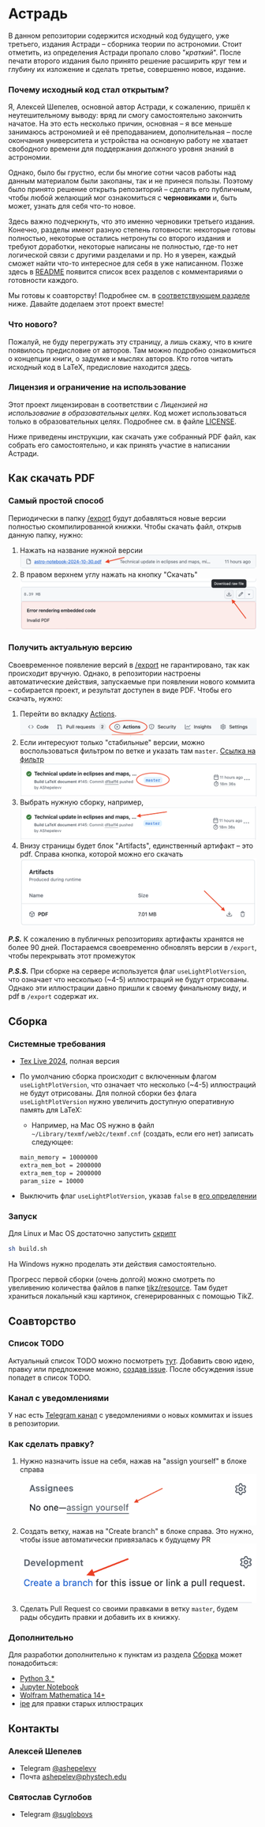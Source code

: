# Астрадь

В данном репозитории содержится исходный код будущего, уже третьего, издания Астради – сборника теории по астрономии. Стоит отметить, из определения Астради пропало слово "_краткий_". После печати второго издания было принято решение расширить круг тем и глубину их изложение и сделать третье, совершенно новое, издание.

### Почему исходный код стал открытым?

Я, Алексей Шепелев, основной автор Астради, к сожалению, пришёл к неутешительному выводу: вряд ли смогу самостоятельно закончить начатое. На это есть несколько причин, основная – я все меньше занимаюсь астрономией и её преподаванием, дополнительная – после окончания университета и устройства на основную работу не хватает свободного времени для поддержания должного уровня знаний в астрономии.

Однако, было бы грустно, если бы многие сотни часов работы над данным материалом были закопаны, так и не принеся пользы. Поэтому было принято решение открыть репозиторий – сделать его публичным, чтобы любой желающий мог ознакомиться с **черновиками** и, быть может, узнать для себя что-то новое.

Здесь важно подчеркнуть, что это именно черновики третьего издания. Конечно, разделы имеют разную степень готовности: некоторые готовы полностью, некоторые остались нетронуты со второго издания и требуют доработки, некоторые написаны не полностью, где-то нет логической связи с другими разделами и пр. Но я уверен, каждый сможет найти что-то интересное для себя в уже написанном. Позже здесь в [README](README.md) появится список всех разделов с комментариями о готовности каждого. 

Мы готовы к соавторству! Подробнее см. в [соответствующем разделе](#соавторство) ниже. Давайте доделаем этот проект вместе! 

### Что нового?
Пожалуй, не буду перегружать эту страницу, а лишь скажу, что в книге появилось предисловие от авторов. Там можно подробно ознакомиться о концепции книги, о задумке и мыслях авторов. Кто готов читать исходный код в LaTeX, предисловие находится [здесь](sys/preface.tex).

### Лицензия и ограничение на использование
Этот проект лицензирован в соответствии с _Лицензией на использование в образовательных целях_. Код может использоваться только в образовательных целях. Подробнее см. в файле [LICENSE](LICENSE.txt).

Ниже приведены инструкции, как скачать уже собранный PDF файл, как собрать его самостоятельно, и как принять участие в написании Астради.

## Как скачать PDF

### Самый простой способ

Периодически в папку [/export](export) будут добавляться новые версии полностью скомпилированной книжки. Чтобы скачать файл,  открыв данную папку, нужно:

1. Нажать на название нужной версии ![Нажмите на название нужной версии](readme/pdf/export/filename.png)
2. В правом верхнем углу нажать на кнопку "Скачать" ![Скачать в правом верхнем углу](readme/pdf/export/download.png)

### Получить актуальную версию
Своевременное появление версий в [/export](export) не гарантировано, так как происходит вручную. Однако, в репозитории настроены автоматические действия, запускаемые при появлении нового коммита – собирается проект, и результат доступен в виде PDF. Чтобы его скачать, нужно:
1. Перейти во вкладку [Actions](https://github.com/AShepelevv/astro.notebook/actions). ![](readme/pdf/actions/actions-tab.png)
2. Если интересуют только "стабильные" версии, можно воспользоваться фильтром по ветке и указать там `master`. [Ссылка на фильтр](https://github.com/AShepelevv/astro.notebook/actions?query=branch%3Amaster) ![](readme/pdf/actions/stable-version.png)
3. Выбрать нужную сборку, например, ![](readme/pdf/actions/select-build.png)
4. Внизу страницы будет блок "Artifacts", единственный артифакт – это pdf. Справа кнопка, которой можно его скачать
![](readme/pdf/actions/artifact.png)

**_P.S._** К сожалению в публичных репозиториях артифакты хранятся не более 90 дней. Постараемся своевременно обновлять версии в `/export`, чтобы перекрывать этот промежуток

**_P.S.S._** При сборке на сервере используется флаг `useLightPlotVersion`, что означает что несколько (~4-5) иллюстраций не будут отрисованы. Однако эти иллюстрации давно пришли к своему финальному виду, и pdf в `/export` содержат их.

## Сборка

### Системные требования

* [Tex Live 2024](https://www.tug.org/texlive/acquire-netinstall.html), полная версия
* По умолчанию сборка происходит с включенным флагом `useLightPlotVersion`, что означает что несколько (~4-5) иллюстраций не будут отрисованы. Для полной сборки без флага `useLightPlotVersion` нужно увеличить доступную оперативную память для LaTeX:
  * Например, на Mac OS нужно в файл `~/Library/texmf/web2c/texmf.cnf` (создать, если его нет) записать следующее:

  ```
  main_memory = 10000000
  extra_mem_bot = 2000000
  extra_mem_top = 2000000
  param_size = 10000
  ```
* Выключить флаг `useLightPlotVersion`, указав `false` в [его определении](https://github.com/AShepelevv/astro.notebook/blob/dda242ac37eaf0d64b5b30fe7ed7aa6400e9bade/astro-notebook.tex#L18)

### Запуск
Для Linux и Mac OS достаточно запустить [скрипт](build.sh)
```bash
sh build.sh
```
На Windows нужно проделать эти действия самостоятельно.

Прогресс первой сборки (очень долгой) можно смотреть по увеливению количества файлов в папке [tikz/resource](tikz/resource). Там будет храниться локальный кэш картинок, сгенерированных с помощью TikZ.

## Соавторство
### Список TODO
Актуальный список TODO можно посмотреть [тут](https://github.com/AShepelevv/astro.notebook/labels/todo). Добавить свою идею, правку или предложение можно, [создав issue](https://github.com/AShepelevv/astro.notebook/issues/new). После обсуждения issue попадет в список TODO.

### Канал с уведомлениями

У нас есть [Telegram канал](https://t.me/+_xvJxn3ZKVdiN2Q6) с уведомлениями о новых коммитах и issues в репозитории.

### Как сделать правку?
1. Нужно назначить issue  на себя, нажав на "assign yourself" в блоке справа ![assign yourself](readme/issue/assign.png)
2. Создать ветку, нажав на "Create branch" в блоке справа. Это нужно, чтобы issue автоматически привязалась к будущему PR ![create branch](readme/issue/create-branch.png)
2. Сделать Pull Request со своими правками в ветку `master`, будем рады обсудить правки и добавить их в книжку.

### Дополнительно
Для разработки дополнительно к пунктам из раздела [Сборка](#сборка) может понадобиться:

* [Python 3.*](https://www.python.org)
* [Jupyter Notebook](https://jupyter.org)
* [Wolfram Mathematica 14+](https://www.wolfram.com/mathematica/)
* [ipe](https://ipe.otfried.org) для правки старых иллюстрацих

## Контакты

### Алексей Шепелев

* Telegram [@ashepelevv](https://t.me/ashepelevv)
* Почта [ashepelev@phystech.edu](mailto:shepelev.as@phystech.edu)

### Святослав Суглобов

* Telegram [@suglobovs](https://t.me/suglobovs)



